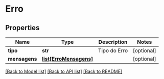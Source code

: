 # Erro

## Properties
Name | Type | Description | Notes
------------ | ------------- | ------------- | -------------
**tipo** | **str** | Tipo do Erro | [optional] 
**mensagens** | [**list[ErroMensagens]**](ErroMensagens.md) |  | [optional] 

[[Back to Model list]](../README.md#documentation-for-models) [[Back to API list]](../README.md#documentation-for-api-endpoints) [[Back to README]](../README.md)


